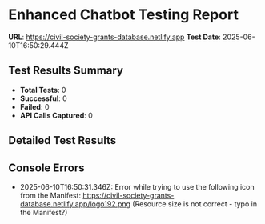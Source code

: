 # Enhanced Chatbot Testing Report

**URL**: https://civil-society-grants-database.netlify.app
**Test Date**: 2025-06-10T16:50:29.444Z

## Test Results Summary

- **Total Tests**: 0
- **Successful**: 0
- **Failed**: 0
- **API Calls Captured**: 0

## Detailed Test Results

## Console Errors
- 2025-06-10T16:50:31.346Z: Error while trying to use the following icon from the Manifest: https://civil-society-grants-database.netlify.app/logo192.png (Resource size is not correct - typo in the Manifest?)
